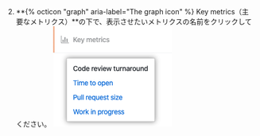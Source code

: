2. **{% octicon "graph" aria-label="The graph icon" %} Key metrics（主要なメトリクス）**の下で、表示させたいメトリクスの名前をクリックしてください。 ![主要なメトリクスのリスト](/assets/images/help/insights/key-metrics-list.png)
